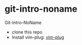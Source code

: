 # git-intro-noname
Git-Intro-NoName


- clone this repo
- Install vim-plug: [vim-plug](https://github.com/junegunn/vim-plug#installation)
